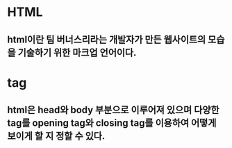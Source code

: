 # HTML
html이란 팀 버너스리라는 개발자가 만든 웹사이트의 모습을 기술하기 위한 마크업 언어이다.
---- 

# tag
## html은 head와 body 부분으로 이루어져 있으며 다양한 tag를 opening tag와 closing tag를 이용하여 어떻게 보이게 할 지 정할 수 있다.
